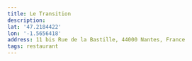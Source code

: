 ```yaml
---
title: Le Transition
description: 
lat: '47.2184422'
lon: '-1.5656418'
address: 11 bis Rue de la Bastille, 44000 Nantes, France
tags: restaurant
---
```

